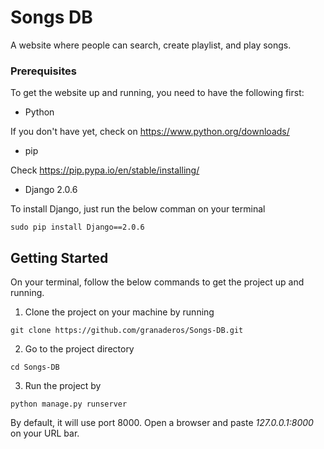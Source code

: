 # Songs DB

A website where people can search, create playlist, and play songs.


### Prerequisites

To get the website up and running, you need to have the following first:

* Python

If you don't have yet, check on https://www.python.org/downloads/

* pip

Check https://pip.pypa.io/en/stable/installing/

* Django 2.0.6

To install Django, just run the below comman on your terminal

```
sudo pip install Django==2.0.6
```

## Getting Started

On your terminal, follow the below commands to get the project up and running.

1. Clone the project on your machine by running
```
git clone https://github.com/granaderos/Songs-DB.git
```

2. Go to the project directory
```
cd Songs-DB
```

3. Run the project by
```
python manage.py runserver
```
By default, it will use port 8000. Open a browser and paste *127.0.0.1:8000* on your URL bar. 

